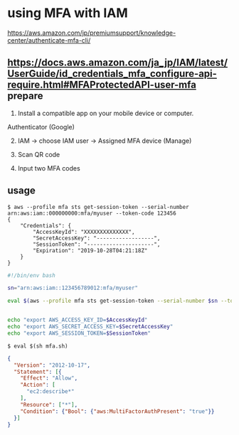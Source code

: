 # using MFA with IAM 

https://aws.amazon.com/jp/premiumsupport/knowledge-center/authenticate-mfa-cli/

https://docs.aws.amazon.com/ja_jp/IAM/latest/UserGuide/id_credentials_mfa_configure-api-require.html#MFAProtectedAPI-user-mfa
prepare
--

1. Install a compatible app on your mobile device or computer. 

Authenticator (Google)

2. IAM -> choose IAM user -> Assigned MFA device (Manage)

3. Scan QR code

4. Input two MFA codes


usage
--

```console 
$ aws --profile mfa sts get-session-token --serial-number arn:aws:iam::000000000:mfa/myuser --token-code 123456
{
    "Credentials": {
        "AccessKeyId": "XXXXXXXXXXXXXX",
        "SecretAccessKey": "------------------",
        "SessionToken": "---------------------",
        "Expiration": "2019-10-28T04:21:18Z"
    }
}
```


```bash
#!/bin/env bash

sn="arn:aws:iam::123456789012:mfa/myuser"

eval $(aws --profile mfa sts get-session-token --serial-number $sn --token-code $1 | jq -r  '.[] | to_entries[] | "\(.key)=\"\(.value)\""')


echo "export AWS_ACCESS_KEY_ID=$AccessKeyId"
echo "export AWS_SECRET_ACCESS_KEY=$SecretAccessKey"
echo "export AWS_SESSION_TOKEN=$SessionToken"
```

```console
$ eval $(sh mfa.sh)
```


```json
{
  "Version": "2012-10-17",
  "Statement": [{
    "Effect": "Allow",
    "Action": [
      "ec2:describe*"
    ],
    "Resource": ["*"],
    "Condition": {"Bool": {"aws:MultiFactorAuthPresent": "true"}}
  }]
}
```

